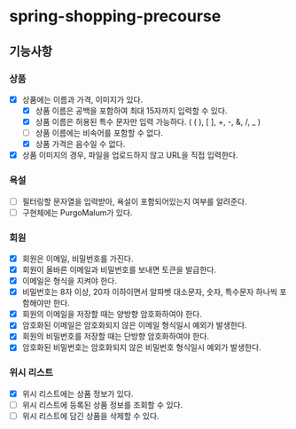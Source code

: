 # spring-shopping-precourse

## 기능사항

### 상품

- [x] 상품에는 이름과 가격, 이미지가 있다.
  - [x] 상품 이름은 공백을 포함하여 최대 15자까지 입력할 수 있다. 
  - [x] 상품 이름은 허용된 특수 문자만 입력 가능하다. ( ( ), [ ], +, -, &, /, _ )
  - [ ] 상품 이름에는 비속어를 포함할 수 없다.
  - [x] 상품 가격은 음수일 수 없다.
- [x] 상품 이미지의 경우, 파일을 업로드하지 않고 URL을 직접 입력한다.

### 욕설
- [ ] 필터링할 문자열을 입력받아, 욕설이 포함되어있는지 여부를 알려준다.
- [ ] 구현체에는 PurgoMalum가 있다.

### 회원
- [x] 회원은 이메일, 비밀번호를 가진다.
- [x] 회원이 올바른 이메일과 비밀번호를 보내면 토큰을 발급한다.
- [x] 이메일은 형식을 지켜야 한다.
- [x] 비밀번호는 8자 이상, 20자 이하이면서 알파벳 대소문자, 숫자, 특수문자 하나씩 포함해야만 한다.
- [x] 회원의 이메일을 저장할 때는 양방향 암호화하여야 한다.
- [x] 암호화된 이메일은 암호화되지 않은 이메일 형식일시 예외가 발생한다.
- [x] 회원의 비밀번호를 저장할 때는 단방향 암호화하여야 한다.
- [x] 암호화된 비밀번호는 암호화되지 않은 비밀번호 형식일시 예외가 발생한다.

### 위시 리스트
- [x] 위시 리스트에는 상품 정보가 있다.
- [ ] 위시 리스트에 등록된 상품 정보를 조회할 수 있다.
- [ ] 위시 리스트에 담긴 상품을 삭제할 수 있다.
